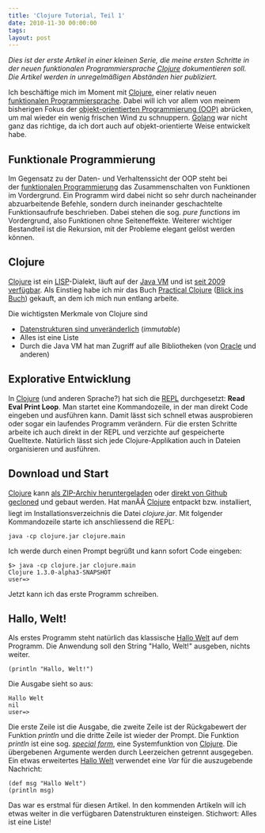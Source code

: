 ```yaml
---
title: 'Clojure Tutorial, Teil 1'
date: 2010-11-30 00:00:00 
tags: 
layout: post
---
```

<em>Dies ist der erste Artikel in einer kleinen Serie, die meine ersten Schritte in der neuen funktionalen Programmiersprache <a href="http://clojure.org/">Clojure</a> dokumentieren soll. Die Artikel werden in unregelmäßigen Abständen hier publiziert.</em>

Ich beschäftige mich im Moment mit <a href="http://clojure.org/">Clojure</a>, einer relativ neuen <a href="http://de.wikipedia.org/wiki/Funktionale_Programmierung">funktionalen Programmiersprache</a>. Dabei will ich vor allem von meinem bisherigen Fokus der <a href="http://de.wikipedia.org/wiki/Objektorientierte_Programmierung">objekt-orientierten Programmierung (OOP)</a> abrücken, um mal wieder ein wenig frischen Wind zu schnuppern. <a href="http://golang.org/">Golang</a> war nicht ganz das richtige, da ich dort auch auf objekt-orientierte Weise entwickelt habe.

Funktionale Programmierung
--------------------------

Im Gegensatz zu der Daten- und Verhaltenssicht der OOP steht bei der <a href="http://de.wikipedia.org/wiki/Funktionale_Programmierung">funktionalen Programmierung</a> das Zusammenschalten von Funktionen im Vordergrund. Ein Programm wird dabei nicht so sehr durch nacheinander abzuarbeitende Befehle, sondern durch ineinander geschachtelte Funktionsaufrufe beschrieben. Dabei stehen die sog. <em>pure functions</em> im Vordergrund, also Funktionen ohne Seiteneffekte. Weiterer wichtiger Bestandteil ist die Rekursion, mit der Probleme elegant gelöst werden können.

Clojure
-------

<a href="http://clojure.org/">Clojure</a> ist ein <a href="http://de.wikipedia.org/wiki/LISP">LISP</a>-Dialekt, läuft auf der <a href="http://www.java.com/de/download/">Java VM</a> und ist <a href="https://github.com/clojure/clojure/tree/1.0.x">seit 2009 verfügbar</a>. Als Einstieg habe ich mir das Buch <a href="http://www.amazon.de/Practical-Clojure-Experts-Voice-Source/dp/1430272317/kopisde-21">Practical Clojure</a> (<a href="http://books.google.de/books?id=4QacPa1vwMUC">Blick ins Buch</a>) gekauft, an dem ich mich nun entlang arbeite.

Die wichtigsten Merkmale von Clojure sind

* <a href="http://clojure.org/data_structures">Datenstrukturen sind unveränderlich</a> (<em>immutable</em>)
* Alles ist eine Liste
* Durch die Java VM hat man Zugriff auf alle Bibliotheken (von <a href="http://java.com">Oracle</a> und anderen)

Explorative Entwicklung
-----------------------

In <a href="http://clojure.org/">Clojure</a> (und anderen Sprache?) hat sich die <a href="http://clojure.org/dynamic">REPL</a> durchgesetzt: <strong>Read Eval Print Loop</strong>. Man startet eine Kommandozeile, in der man direkt Code eingeben und ausführen kann. Damit lässt sich schnell etwas ausprobieren oder sogar ein laufendes Programm verändern. Für die ersten Schritte arbeite ich auch direkt in der REPL und verzichte auf gespeicherte Quelltexte. Natürlich lässt sich jede Clojure-Applikation auch in Dateien organisieren und ausführen.

Download und Start
------------------

<a href="http://clojure.org/">Clojure</a> kann <a href="http://clojure.org/downloads">als ZIP-Archiv heruntergeladen</a> oder <a href="https://github.com/clojure/clojure">direkt von Github gecloned</a> und gebaut werden. Hat manÃÂ <a href="http://clojure.org/">Clojure</a> entpackt bzw. installiert, liegt im Installationsverzeichnis die Datei <em>clojure.jar</em>. Mit folgender Kommandozeile starte ich anschliessend die REPL:

    java -cp clojure.jar clojure.main

Ich werde durch einen Prompt begrüßt und kann sofort Code eingeben:

    $> java -cp clojure.jar clojure.main
    Clojure 1.3.0-alpha3-SNAPSHOT
    user=>

Jetzt kann ich das erste Programm schreiben.

Hallo, Welt!
------------

Als erstes Programm steht natürlich das klassische <a href="http://de.wikipedia.org/wiki/Hallo-Welt-Programm">Hallo Welt</a> auf dem Programm. Die Anwendung soll den String "Hallo, Welt!" ausgeben, nichts weiter.

    (println "Hallo, Welt!")

Die Ausgabe sieht so aus:

    Hallo Welt
    nil
    user=>

Die erste Zeile ist die Ausgabe, die zweite Zeile ist der Rückgabewert der Funktion <em>println</em> und die dritte Zeile ist wieder der Prompt. Die Funktion <em>println</em> ist eine sog. <em><a href="http://clojure.org/special_forms">special form</a></em>, eine Systemfunktion von <a href="http://clojure.org/">Clojure</a>. Die übergebenen Argumente werden durch Leerzeichen getrennt ausgegeben. Ein etwas erweitertes <a href="http://de.wikipedia.org/wiki/Hallo-Welt-Programm">Hallo Welt</a> verwendet eine <em>Var</em> für die auszugebende Nachricht:

    (def msg "Hallo Welt")
    (println msg)

Das war es erstmal für diesen Artikel. In den kommenden Artikeln will ich etwas weiter in die verfügbaren Datenstrukturen einsteigen. Stichwort: Alles ist eine Liste!
